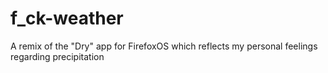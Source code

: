f_ck-weather
============

A remix of the "Dry" app for FirefoxOS which reflects my personal feelings regarding precipitation
